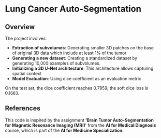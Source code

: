 # Lung Cancer Auto-Segmentation

## Overview

The project involves:

- **Extraction of subvolumes**: Generating smaller 3D patches on the base of original 3D data which include at least 1% of the tumor
- **Generating a new dataset**: Creating a standardized dataset by generating 10,000 examples of subvolumes.
- **Initializing a 3D U-Net architecture**: This architecture allows capturing spatial context 
- **Model Evaluation**: Using dice coefficient as an evaluation metric

On the test set, the dice coefficient reaches 0.7959, the soft dice loss is 0.1663.

## References

This code is inspired by the assignment **'Brain Tumor Auto-Segmentation for Magnetic Resonance Imaging (MRI)'** from the **AI for Medical Diagnosis** course, which is part of the **AI for Medicine Specialization**.
